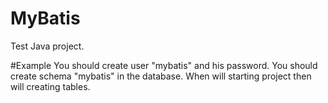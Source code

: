 # MyBatis
Test Java project.

#Example
You should create user "mybatis" and his password.
You should create schema "mybatis" in the database.
When will starting project then will creating tables.